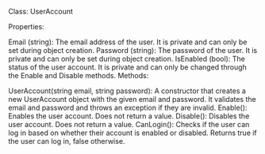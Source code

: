 Class: UserAccount

Properties:

Email (string): The email address of the user. It is private and can only be set during object creation.
Password (string): The password of the user. It is private and can only be set during object creation.
IsEnabled (bool): The status of the user account. It is private and can only be changed through the Enable and Disable methods.
Methods:

UserAccount(string email, string password): A constructor that creates a new UserAccount object with the given email and password. 
It validates the email and password and throws an exception if they are invalid.
Enable(): Enables the user account. Does not return a value.
Disable(): Disables the user account. Does not return a value.
CanLogin(): Checks if the user can log in based on whether their account is enabled or disabled. Returns true if the user can log in, false otherwise.